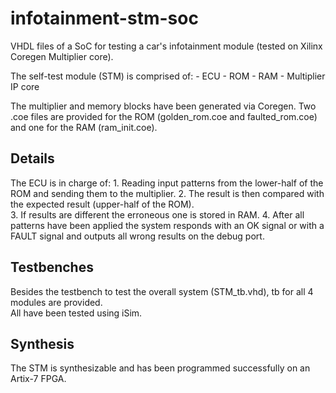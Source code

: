 # infotainment-stm-soc
VHDL files of a SoC for testing a car's infotainment module (tested on Xilinx Coregen Multiplier core).

The self-test module (STM) is comprised of:
    - ECU
    - ROM
    - RAM
    - Multiplier IP core

The multiplier and memory blocks have been generated via Coregen.
Two .coe files are provided for the ROM (golden_rom.coe and faulted_rom.coe) and one for the RAM (ram_init.coe).

## Details
The ECU is in charge of:
    1. Reading input patterns from the lower-half of the ROM and sending them to the multiplier.
    2. The result is then compared with the expected result (upper-half of the ROM).  
    3. If results are different the erroneous one is stored in RAM.
    4. After all patterns have been applied the system responds with an OK signal or with a FAULT signal 
    and outputs all wrong results on the debug port.
    
## Testbenches
Besides the testbench to test the overall system (STM_tb.vhd), tb for all 4 modules are provided.  
All have been tested using iSim.

## Synthesis
The STM is synthesizable and has been programmed successfully on an Artix-7 FPGA.
